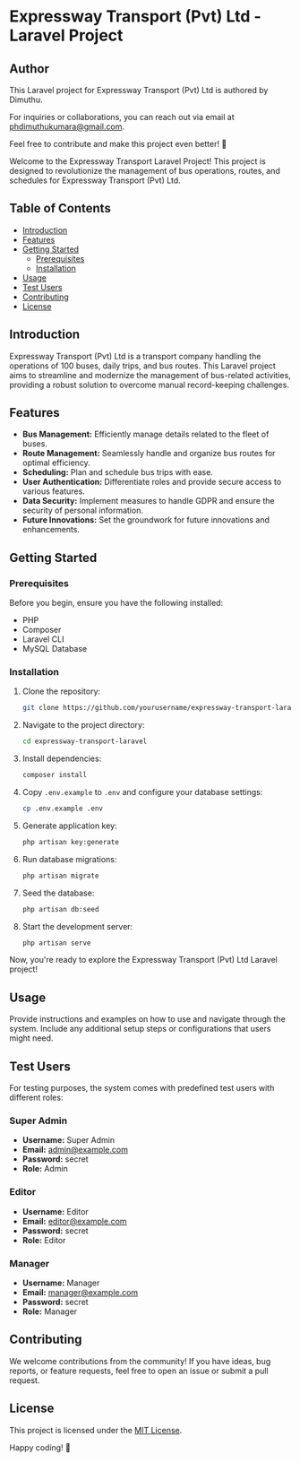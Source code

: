 # Expressway Transport (Pvt) Ltd - Laravel Project

## Author

This Laravel project for Expressway Transport (Pvt) Ltd is authored by Dimuthu.

For inquiries or collaborations, you can reach out via email at phdimuthukumara@gmail.com.

Feel free to contribute and make this project even better! 🌟


Welcome to the Expressway Transport Laravel Project! This project is designed to revolutionize the management of bus operations, routes, and schedules for Expressway Transport (Pvt) Ltd.

## Table of Contents
- [Introduction](#introduction)
- [Features](#features)
- [Getting Started](#getting-started)
  - [Prerequisites](#prerequisites)
  - [Installation](#installation)
- [Usage](#usage)
- [Test Users](#test-users)
- [Contributing](#contributing)
- [License](#license)

## Introduction

Expressway Transport (Pvt) Ltd is a transport company handling the operations of 100 buses, daily trips, and bus routes. This Laravel project aims to streamline and modernize the management of bus-related activities, providing a robust solution to overcome manual record-keeping challenges.

## Features

- **Bus Management:** Efficiently manage details related to the fleet of buses.
- **Route Management:** Seamlessly handle and organize bus routes for optimal efficiency.
- **Scheduling:** Plan and schedule bus trips with ease.
- **User Authentication:** Differentiate roles and provide secure access to various features.
- **Data Security:** Implement measures to handle GDPR and ensure the security of personal information.
- **Future Innovations:** Set the groundwork for future innovations and enhancements.

## Getting Started

### Prerequisites

Before you begin, ensure you have the following installed:

- PHP
- Composer
- Laravel CLI
- MySQL Database

### Installation

1. Clone the repository:

    ```bash
    git clone https://github.com/yourusername/expressway-transport-laravel.git
    ```

2. Navigate to the project directory:

    ```bash
    cd expressway-transport-laravel
    ```

3. Install dependencies:

    ```bash
    composer install
    ```

4. Copy `.env.example` to `.env` and configure your database settings:

    ```bash
    cp .env.example .env
    ```

5. Generate application key:

    ```bash
    php artisan key:generate
    ```

6. Run database migrations:

    ```bash
    php artisan migrate
    ```
7. Seed the database:

    ```bash
    php artisan db:seed
    ```

8. Start the development server:

    ```bash
    php artisan serve
    ```

Now, you're ready to explore the Expressway Transport (Pvt) Ltd Laravel project!

## Usage

Provide instructions and examples on how to use and navigate through the system. Include any additional setup steps or configurations that users might need.

## Test Users

For testing purposes, the system comes with predefined test users with different roles:

### Super Admin

- **Username:** Super Admin
- **Email:** admin@example.com
- **Password:** secret
- **Role:** Admin

### Editor

- **Username:** Editor
- **Email:** editor@example.com
- **Password:** secret
- **Role:** Editor

### Manager

- **Username:** Manager
- **Email:** manager@example.com
- **Password:** secret
- **Role:** Manager

## Contributing

We welcome contributions from the community! If you have ideas, bug reports, or feature requests, feel free to open an issue or submit a pull request.

## License

This project is licensed under the [MIT License](LICENSE).

Happy coding! 🚀
